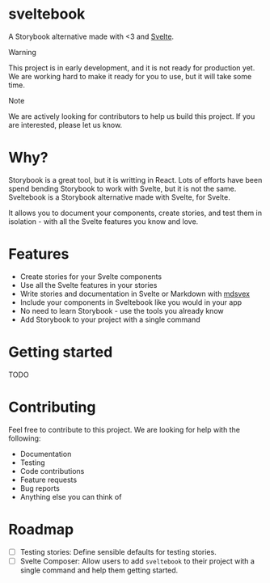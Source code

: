 # sveltebook

A Storybook alternative made with &lt;3 and [Svelte].

> [!WARNING]
> This project is in early development, and it is not ready for production yet. We are working hard to make it ready for you to use, but it will take some time. 

> [!NOTE]
> We are actively looking for contributors to help us build this project. If you are interested, please let us know.

[Svelte]: https://svelte.dev/

# Why?

Storybook is a great tool, but it is writting in React. Lots of efforts have been spend bending Storybook to work with Svelte, but it is not the same. Sveltebook is a Storybook alternative made with Svelte, for Svelte.

It allows you to document your components, create stories, and test them in isolation - with all the Svelte features you know and love.

# Features

- Create stories for your Svelte components
- Use all the Svelte features in your stories
- Write stories and documentation in Svelte or Markdown with [mdsvex]
- Include your components in Sveltebook like you would in your app
- No need to learn Storybook - use the tools you already know
- Add Storybook to your project with a single command

[mdsvex]: https://mdsvex.com/

# Getting started
TODO

# Contributing
Feel free to contribute to this project. We are looking for help with the following:
- Documentation
- Testing
- Code contributions
- Feature requests
- Bug reports
- Anything else you can think of



# Roadmap

- [ ] Testing stories: Define sensible defaults for testing stories.
- [ ] Svelte Composer: Allow users to add `sveltebook` to their project with a single command and help them getting started.
